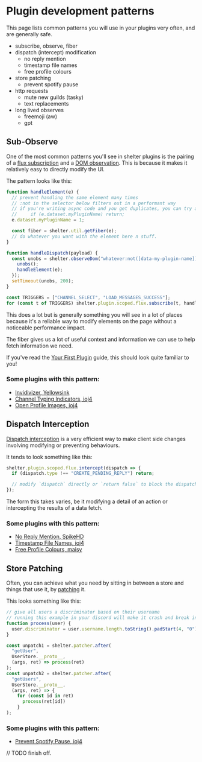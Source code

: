 # Plugin development patterns

This page lists common patterns you will use in your plugins very often,
and are generally safe.

- subscribe, observe, fiber
- dispatch (intercept) modification
  * no reply mention
  * timestamp file names
  * free profile colours
- store patching
  * prevent spotify pause
- http requests
  * mute new guilds (tasky)
  * text replacements
- long lived observes
  * freemoji (aw)
  * gpt

## Sub-Observe

One of the most common patterns you'll see in shelter plugins is the pairing of a
[flux subscription](/reference#shelter-flux-dispatcher)
and a [DOM observation](/reference#shelter-observedom).
This is because it makes it relatively easy to directly modify the UI.

The pattern looks like this:
```js
function handleElement(e) {
  // prevent handling the same element many times
  // :not in the selector below filters out in a performant way
  // if you're writing async code and you get duplicates, you can try adding this too:
  //     if (e.dataset.myPluginName) return;
  e.dataset.myPluginName = 1;

  const fiber = shelter.util.getFiber(e);
  // do whatever you want with the element here n stuff.
}

function handleDispatch(payload) {
  const unobs = shelter.observeDom("whatever:not([data-my-plugin-name])", e => {
    unobs();
    handleElement(e);
  });
  setTimeout(unobs, 200);
}

const TRIGGERS = ["CHANNEL_SELECT", "LOAD_MESSAGES_SUCCESS"];
for (const t of TRIGGERS) shelter.plugin.scoped.flux.subscribe(t, handleDispatch);
```

This does a lot but is generally something you will see in a lot of places because it's a reliable way to modify
elements on the page without a noticeable performance impact.

[//]: # (TODO: link "fiber" to background)
The fiber gives us a lot of useful context and information we can use to help fetch information we need.

If you've read the [Your First Plugin](plugin) guide, this should look quite familiar to you!

### Some plugins with this pattern:
 - [Invidivizer, Yellowsink](https://github.com/yellowsink/shelter-plugins/blob/master/plugins/invidivizer/index.jsx)
 - [Channel Typing Indicators, ioj4](https://github.com/ioj4/shelter-plugins/blob/master/plugins/channel-typing-indicators/index.jsx)
 - [Open Profile Images, ioj4](https://github.com/ioj4/shelter-plugins/blob/master/plugins/open-profile-images/index.jsx)

## Dispatch Interception

[Dispatch interception](/reference#shelter-flux-intercept) is a very efficient way to make client side changes
involving modifying or preventing behaviours.

It tends to look something like this:
```js
shelter.plugin.scoped.flux.intercept(dispatch => {
  if (dispatch.type !== "CREATE_PENDING_REPLY") return;

  // modify `dispatch` directly or `return false` to block the dispatch.
});
```

The form this takes varies, be it modifying a detail of an action or intercepting the results of a data fetch.

### Some plugins with this pattern:
 - [No Reply Mention, SpikeHD](https://github.com/SpikeHD/shelter-plugins/blob/main/plugins/no-reply-mention/index.ts)
 - [Timestamp File Names, ioj4](https://github.com/ioj4/shelter-plugins/blob/master/plugins/timestamp-file-names/index.js)
 - [Free Profile Colours, maisy](https://github.com/maisymoe/furniture/blob/master/plugins/FreeProfileColors/index.ts)

## Store Patching

Often, you can achieve what you need by sitting in between a store and things that use it, by
[patching](/reference#shelter-patcher) it.

This looks something like this:
```js
// give all users a discriminator based on their username
// running this example in your discord will make it crash and break in fun ways
function process(user) {
  user.discriminator = user.username.length.toString().padStart(4, "0");
}

const unpatch1 = shelter.patcher.after(
  "getUser",
  UserStore.__proto__,
  (args, ret) => process(ret)
);
const unpatch2 = shelter.patcher.after(
  "getUsers",
  UserStore.__proto__,
  (args, ret) => {
    for (const id in ret)
      process(ret[id])
    }
);
```

### Some plugins with this pattern:
 - [Prevent Spotify Pause, ioj4](https://github.com/ioj4/shelter-plugins/blob/master/plugins/prevent-spotify-pause/index.js)

// TODO finish off.